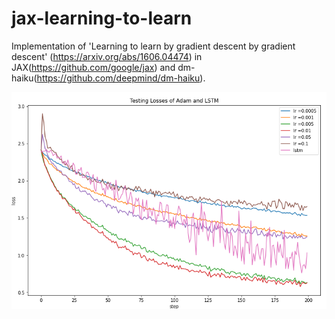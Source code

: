 # jax-learning-to-learn
Implementation of 'Learning to learn by gradient descent by gradient descent' (https://arxiv.org/abs/1606.04474) in JAX(https://github.com/google/jax) and dm-haiku(https://github.com/deepmind/dm-haiku).
 
![alt text](https://github.com/wjk0925/jax-learning-to-learn/blob/main/imgs/mlp.png?raw=true)